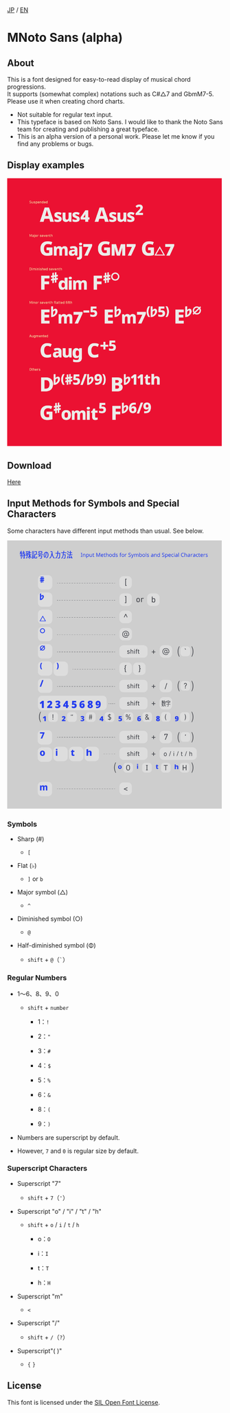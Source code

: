 [JP](README.md) / [EN](README-EN.md) 

# MNoto Sans (alpha)

## About

This is a font designed for easy-to-read display of musical chord progressions.  
It supports (somewhat complex) notations such as C#△7 and GbmM7-5.  
Please use it when creating chord charts.  

* Not suitable for regular text input.
* This typeface is based on Noto Sans. I would like to thank the Noto Sans team for creating and publishing a great typeface.
* This is an alpha version of a personal work. Please let me know if you find any problems or bugs.

## Display examples

<img width="500" alt="Image" src=./img/MNSa_3.png />

## Download

[Here](font)


## Input Methods for Symbols and Special Characters

Some characters have different input methods than usual. See below.

<img width="500" alt="Image" src=./img/MNSa_image_2.png />

### Symbols
* Sharp (#)
  - `[`
* Flat (♭)
  - `]` or `b`

* Major symbol (△)
  - `^`
* Diminished symbol (○)
  - `@`
* Half-diminished symbol (Φ)
  - `shift` + `@`（`` ` ``）

### Regular Numbers
* 1〜6、8、9、0
  - `shift` + `number`
    - 1：`!`
      
    - 2：`"`
    - 3：`#`
    - 4：`$`
    - 5：`%`
    - 6：`&`
    - 8：`(`
    - 9：`)`

* Numbers are superscript by default.
* However, `7` and `0` is regular size by default.

### Superscript Characters
* Superscript "7"
  - `shift` + `7`（`'`）
  
* Superscript "o" / "i" / "t" / "h"
  - `shift` + `o` / `i` / `t` / `h`
    - o：`O`
      
    - i：`I`
    - t：`T`
    - h：`H`
* Superscript "m"
  - `<`
* Superscript "/"
  - `shift` + `/`（`?`）
* Superscript"( )"
  - `{` `}`

## License

This font is licensed under the [SIL Open Font License](https://scripts.sil.org/cms/scripts/page.php?site_id=nrsi&id=OFL).
